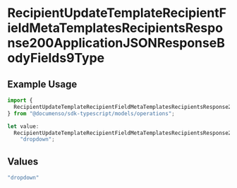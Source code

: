 # RecipientUpdateTemplateRecipientFieldMetaTemplatesRecipientsResponse200ApplicationJSONResponseBodyFields9Type

## Example Usage

```typescript
import {
  RecipientUpdateTemplateRecipientFieldMetaTemplatesRecipientsResponse200ApplicationJSONResponseBodyFields9Type,
} from "@documenso/sdk-typescript/models/operations";

let value:
  RecipientUpdateTemplateRecipientFieldMetaTemplatesRecipientsResponse200ApplicationJSONResponseBodyFields9Type =
    "dropdown";
```

## Values

```typescript
"dropdown"
```